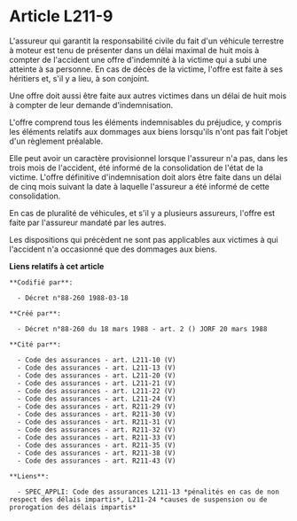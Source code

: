 # Article L211-9

L'assureur qui garantit la responsabilité civile du fait d'un véhicule terrestre à moteur est tenu de présenter dans un délai
maximal de huit mois à compter de l'accident une offre d'indemnité à la victime qui a subi une atteinte à sa personne. En cas
de décès de la victime, l'offre est faite à ses héritiers et, s'il y a lieu, à son conjoint.

Une offre doit aussi être faite aux autres victimes dans un délai de huit mois à compter de leur demande d'indemnisation.

L'offre comprend tous les éléments indemnisables du préjudice, y compris les éléments relatifs aux dommages aux biens
lorsqu'ils n'ont pas fait l'objet d'un règlement préalable.

Elle peut avoir un caractère provisionnel lorsque l'assureur n'a pas, dans les trois mois de l'accident, été informé de la
consolidation de l'état de la victime. L'offre définitive d'indemnisation doit alors être faite dans un délai de cinq mois
suivant la date à laquelle l'assureur a été informé de cette consolidation.

En cas de pluralité de véhicules, et s'il y a plusieurs assureurs, l'offre est faite par l'assureur mandaté par les autres.

Les dispositions qui précèdent ne sont pas applicables aux victimes à qui l'accident n'a occasionné que des dommages aux
biens.

**Liens relatifs à cet article**

	**Codifié par**:

	  - Décret n°88-260 1988-03-18

	**Créé par**:

	  - Décret n°88-260 du 18 mars 1988 - art. 2 () JORF 20 mars 1988

	**Cité par**:

	  - Code des assurances - art. L211-10 (V)
	  - Code des assurances - art. L211-13 (V)
	  - Code des assurances - art. L211-20 (V)
	  - Code des assurances - art. L211-21 (V)
	  - Code des assurances - art. L211-22 (V)
	  - Code des assurances - art. L211-24 (V)
	  - Code des assurances - art. R211-29 (V)
	  - Code des assurances - art. R211-30 (V)
	  - Code des assurances - art. R211-31 (V)
	  - Code des assurances - art. R211-32 (V)
	  - Code des assurances - art. R211-33 (V)
	  - Code des assurances - art. R211-35 (V)
	  - Code des assurances - art. R211-38 (V)
	  - Code des assurances - art. R211-43 (V)

	**Liens**:

	  - SPEC_APPLI: Code des assurances L211-13 *pénalités en cas de non respect des délais impartis*, L211-24 *causes de suspension ou de prorogation des délais impartis*
